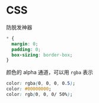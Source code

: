 # CSS

防脱发神器

```css
* {
  margin: 0;
  padding: 0;
  box-sizing: border-box;
}
```

颜色的 alpha 通道，可以用 `rgba` 表示

```css
color: rgba(0, 0, 0, 0.5);
color: #00000000;
color: rgb(0, 0, 0/ 50%);
```
